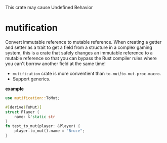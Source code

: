 This crate may cause Undefined Behavior

# mutification
Convert immutable reference to mutable reference.
When creating a getter and setter as a trait to get a field from a structure in a complex gaming system, this is a crate that safely changes an immutable reference to a mutable reference so that you can bypass the Rust compiler rules where you can't borrow another field at the same time!

- `mutification` crate is more conventient than `to-mut`/`to-mut-proc-macro`.
- Support generics.


**example**
```rust
use mutification::ToMut;

#[derive(ToMut)]
struct Player {
    name: &'static str
}
fn test_to_mut(player: &Player) {
    player.to_mut().name = "Bruce";
}
```
